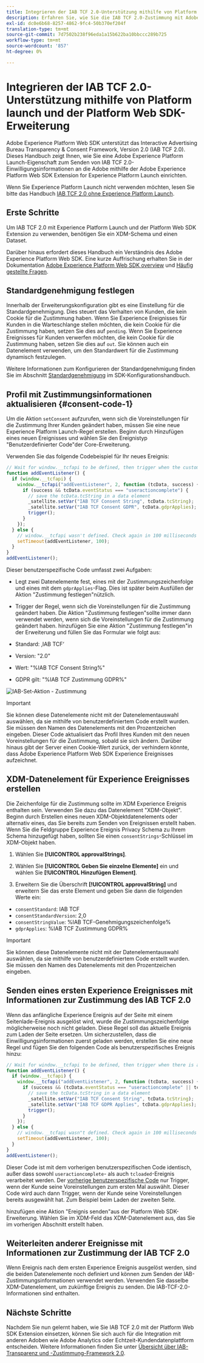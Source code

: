 ```yaml
---
title: Integrieren der IAB TCF 2.0-Unterstützung mithilfe von Platform launch und der Platform Web SDK Extension
description: Erfahren Sie, wie Sie die IAB TCF 2.0-Zustimmung mit Adobe Experience Platform Launch und der Adobe Experience Platform Web SDK-Erweiterung einrichten.
exl-id: dc0e6b68-8257-4862-9fc4-50b370ef204f
translation-type: tm+mt
source-git-commit: 7d7502b238f96eda1a15b622ba10bbccc289b725
workflow-type: tm+mt
source-wordcount: '857'
ht-degree: 0%

---
```


# Integrieren der IAB TCF 2.0-Unterstützung mithilfe von Platform launch und der Platform Web SDK-Erweiterung

Adobe Experience Platform Web SDK unterstützt das Interactive Advertising Bureau Transparency &amp; Consent Framework, Version 2.0 (IAB TCF 2.0). Dieses Handbuch zeigt Ihnen, wie Sie eine Adobe Experience Platform Launch-Eigenschaft zum Senden von IAB TCF 2.0-Einwilligungsinformationen an die Adobe mithilfe der Adobe Experience Platform Web SDK Extension for Experience Platform Launch einrichten.

Wenn Sie Experience Platform Launch nicht verwenden möchten, lesen Sie bitte das Handbuch [IAB TCF 2.0 ohne Experience Platform Launch](./without-launch.md).

## Erste Schritte

Um IAB TCF 2.0 mit Experience Platform Launch und der Platform Web SDK Extension zu verwenden, benötigen Sie ein XDM-Schema und einen Dataset.

Darüber hinaus erfordert dieses Handbuch ein Verständnis des Adobe Experience Platform Web SDK. Eine kurze Auffrischung erhalten Sie in der Dokumentation [Adobe Experience Platform Web SDK overview](../../home.md) und [Häufig gestellte Fragen](../../web-sdk-faq.md).

## Standardgenehmigung festlegen

Innerhalb der Erweiterungskonfiguration gibt es eine Einstellung für die Standardgenehmigung. Dies steuert das Verhalten von Kunden, die kein Cookie für die Zustimmung haben. Wenn Sie Experience Ereignisses für Kunden in die Warteschlange stellen möchten, die kein Cookie für die Zustimmung haben, setzen Sie dies auf `pending`. Wenn Sie Experience Ereignisses für Kunden verwerfen möchten, die kein Cookie für die Zustimmung haben, setzen Sie dies auf `out`. Sie können auch ein Datenelement verwenden, um den Standardwert für die Zustimmung dynamisch festzulegen.

Weitere Informationen zum Konfigurieren der Standardgenehmigung finden Sie im Abschnitt [Standardgenehmigung](../../fundamentals/configuring-the-sdk.md#default-consent) im SDK-Konfigurationshandbuch.

## Profil mit Zustimmungsinformationen aktualisieren {#consent-code-1}

Um die Aktion `setConsent` aufzurufen, wenn sich die Voreinstellungen für die Zustimmung Ihrer Kunden geändert haben, müssen Sie eine neue Experience Platform Launch-Regel erstellen. Beginn durch Hinzufügen eines neuen Ereignisses und wählen Sie den Ereignistyp &quot;Benutzerdefinierter Code&quot;der Core-Erweiterung.

Verwenden Sie das folgende Codebeispiel für Ihr neues Ereignis:

```javascript
// Wait for window.__tcfapi to be defined, then trigger when the customer has completed their consent and preferences.
function addEventListener() {
  if (window.__tcfapi) {
    window.__tcfapi("addEventListener", 2, function (tcData, success) {
      if (success && tcData.eventStatus === "useractioncomplete") {
        // save the tcData.tcString in a data element
        _satellite.setVar("IAB TCF Consent String", tcData.tcString);
        _satellite.setVar("IAB TCF Consent GDPR", tcData.gdprApplies);
        trigger();
      }
    });
  } else {
    // window.__tcfapi wasn't defined. Check again in 100 milliseconds
    setTimeout(addEventListener, 100);
  }
}
addEventListener();
```

Dieser benutzerspezifische Code umfasst zwei Aufgaben:

* Legt zwei Datenelemente fest, eines mit der Zustimmungszeichenfolge und eines mit dem `gdprApplies`-Flag. Dies ist später beim Ausfüllen der Aktion &quot;Zustimmung festlegen&quot;nützlich.

* Trigger der Regel, wenn sich die Voreinstellungen für die Zustimmung geändert haben. Die Aktion &quot;Zustimmung festlegen&quot;sollte immer dann verwendet werden, wenn sich die Voreinstellungen für die Zustimmung geändert haben. hinzufügen Sie eine Aktion &quot;Zustimmung festlegen&quot;in der Erweiterung und füllen Sie das Formular wie folgt aus:

* Standard: ‚IAB TCF‘
* Version: &quot;2.0&quot;
* Wert: &quot;%IAB TCF Consent String%&quot;
* GDPR gilt: &quot;%IAB TCF Zustimmung GDPR%&quot;

![IAB-Set-Aktion - Zustimmung](../../images/consent/iab-tcf/with-launch/iab-action.png)

>[!IMPORTANT]
>
>Sie können diese Datenelemente nicht mit der Datenelementauswahl auswählen, da sie mithilfe von benutzerdefiniertem Code erstellt wurden. Sie müssen den Namen des Datenelements mit den Prozentzeichen eingeben. Dieser Code aktualisiert das Profil Ihres Kunden mit den neuen Voreinstellungen für die Zustimmung, sobald sie sich ändern. Darüber hinaus gibt der Server einen Cookie-Wert zurück, der verhindern könnte, dass Adobe Experience Platform Web SDK Experience Ereignisses aufzeichnet.

## XDM-Datenelement für Experience Ereignisses erstellen

Die Zeichenfolge für die Zustimmung sollte im XDM Experience Ereignis enthalten sein. Verwenden Sie dazu das Datenelement &quot;XDM-Objekt&quot;. Beginn durch Erstellen eines neuen XDM-Objektdatenelements oder alternativ eines, das Sie bereits zum Senden von Ereignissen erstellt haben. Wenn Sie die Feldgruppe Experience Ereignis Privacy Schema zu Ihrem Schema hinzugefügt haben, sollten Sie einen `consentStrings`-Schlüssel im XDM-Objekt haben.

1. Wählen Sie **[!UICONTROL approvalStrings]**.

1. Wählen Sie **[!UICONTROL Geben Sie einzelne Elemente]** ein und wählen Sie **[!UICONTROL Hinzufügen Element]**.

1. Erweitern Sie die Überschrift **[!UICONTROL approvalString]** und erweitern Sie das erste Element und geben Sie dann die folgenden Werte ein:

* `consentStandard`: IAB TCF
* `consentStandardVersion`: 2,0
* `consentStringValue`: %IAB TCF-Genehmigungszeichenfolge%
* `gdprApplies`: %IAB TCF Zustimmung GDPR%

>[!IMPORTANT]
>
>Sie können diese Datenelemente nicht mit der Datenelementauswahl auswählen, da sie mithilfe von benutzerdefiniertem Code erstellt wurden. Sie müssen den Namen des Datenelements mit den Prozentzeichen eingeben.

## Senden eines ersten Experience Ereignisses mit Informationen zur Zustimmung des IAB TCF 2.0

Wenn das anfängliche Experience Ereignis auf der Seite mit einem Seitenlade-Ereignis ausgelöst wird, wurde die Zustimmungszeichenfolge möglicherweise noch nicht geladen. Diese Regel soll das aktuelle Ereignis zum Laden der Seite ersetzen. Um sicherzustellen, dass die Einwilligungsinformationen zuerst geladen werden, erstellen Sie eine neue Regel und fügen Sie den folgenden Code als benutzerspezifisches Ereignis hinzu:

```javascript
// Wait for window.__tcfapi to be defined, then trigger when there is a consent string
function addEventListener() {
  if (window.__tcfapi) {
    window.__tcfapi("addEventListener", 2, function (tcData, success) {
      if (success && (tcData.eventStatus === "useractioncomplete" || tcData.eventStatus === "tcloaded")) {
        // save the tcData.tcString in a data element
        _satellite.setVar("IAB TCF Consent String", tcData.tcString);
        _satellite.setVar("IAB TCF GDPR Applies", tcData.gdprApplies);
        trigger();
      }
    });
  } else {
    // window.__tcfapi wasn"t defined. Check again in 100 milliseconds
    setTimeout(addEventListener, 100);
  }
}
addEventListener();
```

Dieser Code ist mit dem vorherigen benutzerspezifischen Code identisch, außer dass sowohl `useractioncomplete`- als auch `tcloaded`-Ereignis verarbeitet werden. Der [vorherige benutzerspezifische Code](#consent-code-1) nur Trigger, wenn der Kunde seine Voreinstellungen zum ersten Mal auswählt. Dieser Code wird auch dann Trigger, wenn der Kunde seine Voreinstellungen bereits ausgewählt hat. Zum Beispiel beim Laden der zweiten Seite.

hinzufügen eine Aktion &quot;Ereignis senden&quot;aus der Platform Web SDK-Erweiterung. Wählen Sie im XDM-Feld das XDM-Datenelement aus, das Sie im vorherigen Abschnitt erstellt haben.

## Weiterleiten anderer Ereignisse mit Informationen zur Zustimmung der IAB TCF 2.0

Wenn Ereignis nach dem ersten Experience Ereignis ausgelöst werden, sind die beiden Datenelemente noch definiert und können zum Senden der IAB-Zustimmungsinformationen verwendet werden. Verwenden Sie dasselbe XDM-Datenelement, um zukünftige Ereignis zu senden. Die IAB-TCF-2.0-Informationen sind enthalten.

## Nächste Schritte

Nachdem Sie nun gelernt haben, wie Sie IAB TCF 2.0 mit der Platform Web SDK Extension einsetzen, können Sie sich auch für die Integration mit anderen Adoben wie Adobe Analytics oder Echtzeit-Kundendatenplattform entscheiden. Weitere Informationen finden Sie unter [Übersicht über IAB-Transparenz und -Zustimmung-Framework 2.0](./overview.md).
